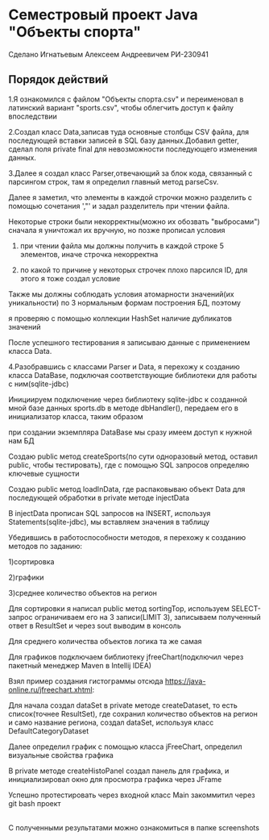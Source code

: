<h1>Семестровый проект Java "Объекты спорта" </h1>
Сделано Игнатьевым Алексеем Андреевичем РИ-230941

<h2> Порядок действий</h2>
1.Я ознакомился с файлом "Объекты спорта.csv" и переименовал в латинский вариант "sports.csv", чтобы облегчить доступ к файлу впоследствии


2.Создал класс Data,записав туда основные столбцы CSV файла, для последующей вставки записей в SQL базу данных.Добавил getter, сделал поля private final для невозможности последующего изменения данных.


3.Далее я создал класс Parser,отвечающий за блок кода, связанный с парсингом строк, там я определил главный метод parseCsv.


Далее я заметил, что элементы в каждой строчки можно разделить с помощью сочетания ',"' и задал разделитель при чтении файла.


Некоторые строки были некорректны(можно их обозвать "выбросами") сначала я уничтожал их вручную, но позже прописал условия


1) при чтении файла мы должны получить в каждой строке 5 элементов, иначе строчка некорректна

2) по какой то причине у некоторых строчек плохо парсился ID, для этого я тоже создал условие

Также мы должны соблюдать условия атомарности значений(их уникальности) по 3 нормальным формам построения БД, поэтому


я проверяю с помощью коллекции HashSet наличие дубликатов значений


После успешного тестирования я записываю данные с применением класса Data.


4.Разобравшись с классами Parser и Data, я перехожу к созданию класса DataBase, подключая соответствующие библиотеки для работы с ним(sqlite-jdbc)


Инициируем подключение через библиотеку sqlite-jdbc к созданной мной базе данных sports.db в методе dbHandler(), передаем его в инициализатор класса, таким образом


при создании экземпляра DataBase мы сразу имеем доступ к нужной нам БД


Создаю public метод createSports(по сути одноразовый метод, оставил public, чтобы тестировать), где с помощью SQL запросов определяю ключевые сущности


Создаю public метод loadInData, где распаковываю объект Data для последующей обработки в private методе injectData


В injectData прописан SQL запросов на INSERT, используя Statements(sqlite-jdbc), мы вставляем значения в таблицу


Убедившись в работоспособности методов, я перехожу к созданию методов по заданию:


1)сортировка


2)графики


3)среднее количество объектов на регион


Для сортировки я написал public метод sortingTop, используем SELECT-запрос ограничиваем его на 3 записи(LIMIT 3), записываем полученный ответ в ResultSet и через sout выводим в консоль


Для среднего количества объектов логика та же самая


Для графиков подключаем библиотеку jfreeChart(подключил через пакетный менеджер Maven в Intellij IDEA) 


Взял пример создания гистограммы отсюда https://java-online.ru/jfreechart.xhtml:


Для начала создал dataSet в private методе createDataset, то есть список(точнее ResultSet), где сохранил количество объектов на регион и само название региона, создал dataSet, используя класс DefaultCategoryDataset


Далее определил график с помощью класса jFreeChart, определил визуальные свойства графика


В private методе createHistoPanel создал панель для графика, и инициализировал окно для просмотра графика через JFrame

Успешно протестировать через входной класс Main закоммитил через git bash проект

<br> С полученными результатами можно ознакомиться в папке screenshots </br>



